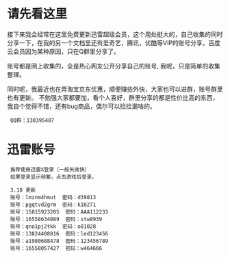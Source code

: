# 请先看这里

接下来我会经常在这里免费更新迅雷超级会员，这个用处挺大的，自己收集的同时分享一下，在我的另一个文档里还有爱奇艺，腾讯，优酷等VIP的账号分享，百度云会员因为某种原因，只在Q群里分享了。

账号都是网上收集的，全是热心网友公开分享自己的账号, 我呢，只是简单的收集整理。

同时呢，我最近也在弄淘宝京东优惠，顺便赚些外快，大家也可以进群，账号群里也有更新。 不勉强大家都要加，看个人喜好，群里分享的都是性价比高的东西，我自个觉得不错，还有bug商品，偶尔可以捡捡漏啥的。 

     QQ群：130395487

# 迅雷账号
     推荐使用迅雷X登录（一般失效快）
     如果登录显示频繁，点击游戏后登录。
     
     3.18 更新
     账号：lmznm4hmut  密码：d39813
     账号：pgqtvd2grm  密码：k10271
     账号：15815923205  密码：AAA112233
     账号：16558634089  密码：stw8939
     账号：qno1pj2tkk  密码：o81028
     账号：13824408816  密码：led123456
     账号：a1980688478  密码：123456789
     账号：16558057427  密码：w464666

     
